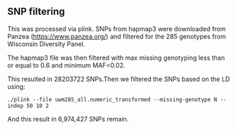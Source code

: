 
## SNP filtering

This was processed via plink. SNPs from hapmap3 were downloaded from Panzea (https://www.panzea.org/) and filtered for the 285 genotypes from Wisconsin Diversity Panel.

The hapmap3 file was then filtered with max missing genotyping less than or equal to 0.6 and minimum MAF=0.02.

This resulted in 28203722 SNPs.Then we filtered the SNPs based on the LD using:

    ./plink --file uwm285_all.numeric_transformed --missing-genotype N --indep 50 10 2
  
And this result in 6,974,427 SNPs remain.
